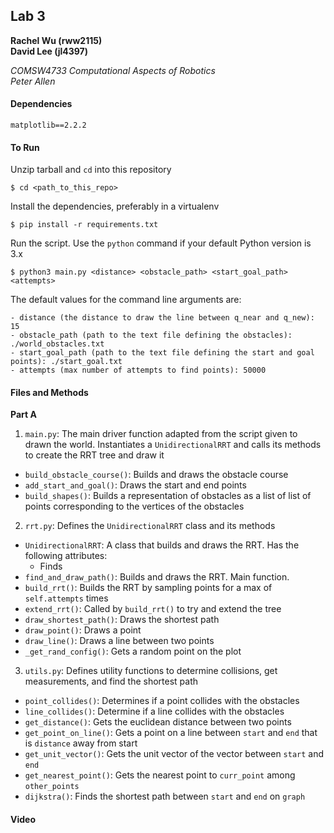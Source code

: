 ## Lab 3
**Rachel Wu (rww2115)**  
**David Lee (jl4397)**

*COMSW4733 Computational Aspects of Robotics*  
*Peter Allen*

#### Dependencies
```
matplotlib==2.2.2
```

#### To Run
Unzip tarball and `cd` into this repository
```
$ cd <path_to_this_repo>
```

Install the dependencies, preferably in a virtualenv
```
$ pip install -r requirements.txt
```

Run the script. Use the `python` command if your default Python version is 3.x
```
$ python3 main.py <distance> <obstacle_path> <start_goal_path> <attempts>
```

The default values for the command line arguments are:

```
- distance (the distance to draw the line between q_near and q_new): 15
- obstacle_path (path to the text file defining the obstacles): ./world_obstacles.txt
- start_goal_path (path to the text file defining the start and goal points): ./start_goal.txt
- attempts (max number of attempts to find points): 50000
```

#### Files and Methods
**Part A**
1. `main.py`: The main driver function adapted from the script given to drawn the world. Instantiates a `UnidirectionalRRT` and calls its methods to create the RRT tree and draw it  
  - `build_obstacle_course()`: Builds and draws the obstacle course
  - `add_start_and_goal()`: Draws the start and end points
  - `build_shapes()`: Builds a representation of obstacles as a list of list of points corresponding to the vertices of the obstacles
2. `rrt.py`: Defines the `UnidirectionalRRT` class and its methods  
  - `UnidirectionalRRT`: A class that builds and draws the RRT. Has the following attributes:
    - Finds
  - `find_and_draw_path()`: Builds and draws the RRT. Main function.
  - `build_rrt()`: Builds the RRT by sampling points for a max of `self.attempts` times
  - `extend_rrt()`: Called by `build_rrt()` to try and extend the tree
  - `draw_shortest_path()`: Draws the shortest path
  - `draw_point()`: Draws a point
  - `draw_line()`: Draws a line between two points
  - `_get_rand_config()`: Gets a random point on the plot
3. `utils.py`: Defines utility functions to determine collisions, get measurements, and find the shortest path  
  - `point_collides()`: Determines if a point collides with the obstacles
  - `line_collides()`: Determine if a line collides with the obstacles
  - `get_distance()`: Gets the euclidean distance between two points
  - `get_point_on_line()`: Gets a point on a line between `start` and `end` that is `distance` away from start
  - `get_unit_vector()`: Gets the unit vector of the vector between `start` and `end`
  - `get_nearest_point()`: Gets the nearest point to `curr_point` among `other_points`
  - `dijkstra()`: Finds the shortest path between `start` and `end` on `graph`


#### Video
